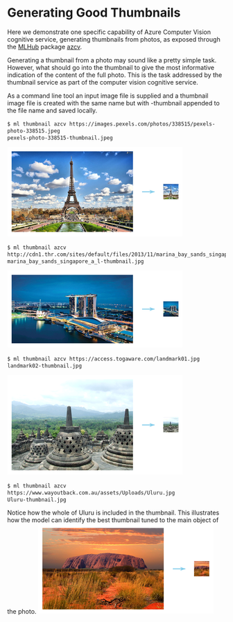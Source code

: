 Generating Good Thumbnails
==========================

Here we demonstrate one specific capability of Azure Computer Vision
cognitive service, generating thumbnails from photos, as exposed
through the [MLHub](https://mlhub.ai) package
[azcv](https://github.com/Azure/azcv).

Generating a thumbnail from a photo may sound like a pretty simple
task. However, what should go into the thumbnail to give the most
informative indication of the content of the full photo. This is the
task addressed by the thumbnail service as part of the computer vision
cognitive service.

As a command line tool an input image file is supplied and a thumbnail
image file is created with the same name but with -thumbnail appended
to the file name and saved locally.

```console
$ ml thumbnail azcv https://images.pexels.com/photos/338515/pexels-photo-338515.jpeg
pexels-photo-338515-thumbnail.jpeg
```
![](eiffel_thumbnail.png)

```console
$ ml thumbnail azcv http://cdn1.thr.com/sites/default/files/2013/11/marina_bay_sands_singapore_a_l.jpg
marina_bay_sands_singapore_a_l-thumbnail.jpg
```
![](marina_thumbnail.png)

```console
$ ml thumbnail azcv https://access.togaware.com/landmark01.jpg
landmark02-thumbnail.jpg
```
![](borobodur_thumbnail.png)


```console
$ ml thumbnail azcv https://www.wayoutback.com.au/assets/Uploads/Uluru.jpg
Uluru-thumbnail.jpg
```
Notice how the whole of Uluru is included in the thumbnail. This
illustrates how the model can identify the best thumbnail tuned to the
main object of the photo.
![](uluru_thumbnail.png)
